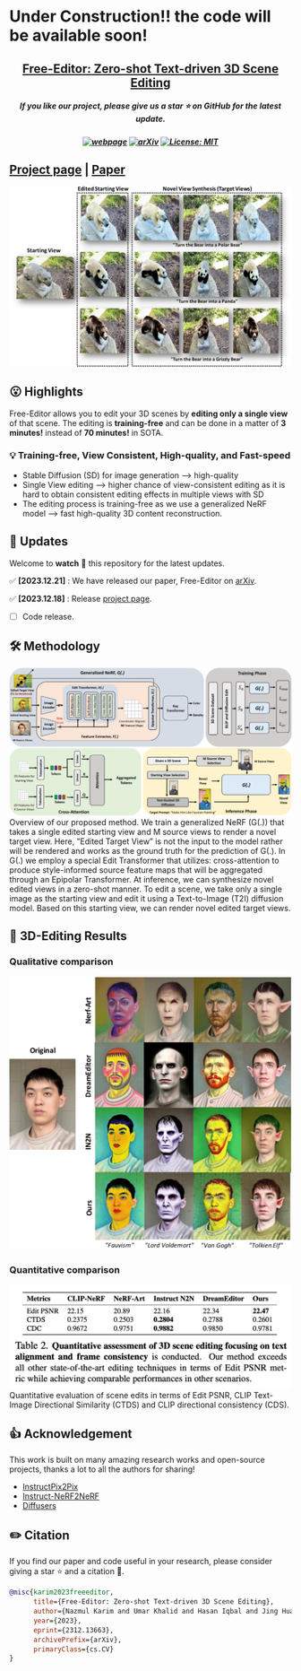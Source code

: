 # Under Construction!! the code will be available soon!

<h2 align="center"> <a href="https://github.com/nazmul-karim170/FreeEditor-Text-to-3D-Scene-Editing">Free-Editor: Zero-shot Text-driven 3D Scene Editing</a></h2>
<h5 align="center"> If you like our project, please give us a star ⭐ on GitHub for the latest update.  </h2>

<h5 align="center">

[![webpage](https://img.shields.io/badge/Webpage-blue)](https://free-editor.github.io/)
[![arXiv](https://img.shields.io/badge/Arxiv-2312.09313-b31b1b.svg?logo=arXiv)](https://arxiv.org/abs/2312.13663)
[![License: MIT](https://img.shields.io/badge/License-MIT-yellow.svg)](https://github.com/nazmul-karim170/FreeEditor-Text-to-3D-Scene-Editing/blob/main/LICENSE) 


</h5>

## [Project page](https://free-editor.github.io/) | [Paper](https://arxiv.org/abs/2312.13663) 


<img src="assets/Top_teaser.png"/>

## 😮 Highlights

Free-Editor allows you to edit your 3D scenes by **editing only a single view** of that scene. The editing is **training-free** and can be done in a matter of **3 minutes!** instead of **70 minutes!** in SOTA. 



### 💡 Training-free, View Consistent, High-quality, and Fast-speed
- Stable Diffusion (SD) for image generation   -->   high-quality
- Single View editing  --> higher chance of view-consistent editing as it is hard to obtain consistent editing effects in multiple views with SD
- The editing process is training-free as we use a generalized NeRF model -->   fast high-quality 3D content reconstruction.



## 🚩 **Updates**

Welcome to **watch** 👀 this repository for the latest updates.

✅ **[2023.12.21]** : We have released our paper, Free-Editor on [arXiv](https://arxiv.org/abs/2312.13663).

✅ **[2023.12.18]** : Release [project page](https://free-editor.github.io/).
- [ ] Code release.

## 🛠️ Methodology

<img src="assets/Main_teaser.png"/>
Overview of our proposed method. We train a generalized NeRF (G(.)) that takes a single edited starting view and M source views to render a novel target view. Here, ”Edited Target View” is not the input to the model rather will be rendered and works as the ground truth for the prediction of G(.). In G(.) we employ a special Edit Transformer that utilizes: cross-attention to produce style-informed source feature maps that will be aggregated through an Epipolar Transformer. At inference, we can synthesize novel edited views in a zero-shot manner. To edit a scene, we take only a single image as the starting view and edit it using a Text-to-Image (T2I) diffusion model. Based on this starting view, we can render novel edited target views.

## 🚀 3D-Editing Results

### Qualitative comparison

<img src="assets/Comparison.png"/>

### Quantitative comparison

<img src="assets/quant.png"/>
Quantitative evaluation of scene edits in terms of Edit PSNR, CLIP Text-Image Directional Similarity (CTDS) and CLIP directional consistency (CDS).

## 👍 **Acknowledgement**
This work is built on many amazing research works and open-source projects, thanks a lot to all the authors for sharing!
* [InstructPix2Pix](https://github.com/timothybrooks/instruct-pix2pix)
* [Instruct-NeRF2NeRF](https://github.com/ayaanzhaque/instruct-nerf2nerf)
* [Diffusers](https://github.com/huggingface/diffusers)

## ✏️ Citation
If you find our paper and code useful in your research, please consider giving a star :star: and a citation :pencil:.

```BibTeX
@misc{karim2023freeeditor,
      title={Free-Editor: Zero-shot Text-driven 3D Scene Editing}, 
      author={Nazmul Karim and Umar Khalid and Hasan Iqbal and Jing Hua and Chen Chen},
      year={2023},
      eprint={2312.13663},
      archivePrefix={arXiv},
      primaryClass={cs.CV}
}
```
<!---->
